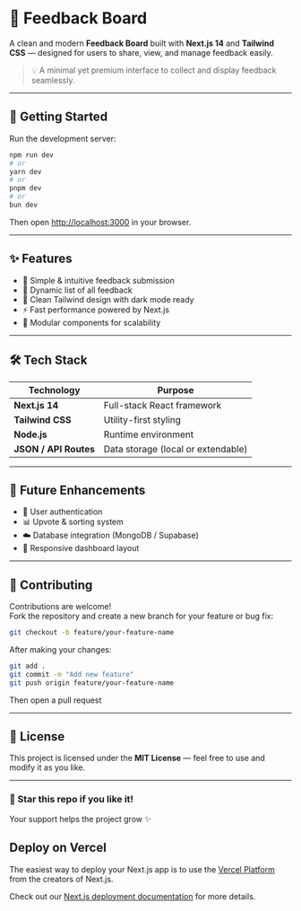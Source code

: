 # 📝 Feedback Board

A clean and modern **Feedback Board** built with **Next.js 14** and **Tailwind CSS** — designed for users to share, view, and manage feedback easily.

> 💡 A minimal yet premium interface to collect and display feedback seamlessly.

---

## 🚀 Getting Started

Run the development server:

```bash
npm run dev
# or
yarn dev
# or
pnpm dev
# or
bun dev
```

Then open [http://localhost:3000](http://localhost:3000) in your browser.

---

## ✨ Features

- 🧠 Simple & intuitive feedback submission  
- 💬 Dynamic list of all feedback  
- 🌙 Clean Tailwind design with dark mode ready  
- ⚡ Fast performance powered by Next.js  
- 🧩 Modular components for scalability  

---

## 🛠️ Tech Stack

| Technology | Purpose |
|-------------|----------|
| **Next.js 14** | Full-stack React framework |
| **Tailwind CSS** | Utility-first styling |
| **Node.js** | Runtime environment |
| **JSON / API Routes** | Data storage (local or extendable) |

---

## 🧠 Future Enhancements

- 🔐 User authentication  
- 📊 Upvote & sorting system  
- ☁️ Database integration (MongoDB / Supabase)  
- 📱 Responsive dashboard layout  

---

## 🤝 Contributing

Contributions are welcome!  
Fork the repository and create a new branch for your feature or bug fix:

```bash
git checkout -b feature/your-feature-name
```

After making your changes:

```bash
git add .
git commit -m "Add new feature"
git push origin feature/your-feature-name
```

Then open a pull request 

---

## 📜 License

This project is licensed under the **MIT License** — feel free to use and modify it as you like.

---

### 🌟 Star this repo if you like it!
Your support helps the project grow ✨


## Deploy on Vercel

The easiest way to deploy your Next.js app is to use the [Vercel Platform](https://vercel.com/new?utm_medium=default-template&filter=next.js&utm_source=create-next-app&utm_campaign=create-next-app-readme) from the creators of Next.js.

Check out our [Next.js deployment documentation](https://nextjs.org/docs/app/building-your-application/deploying) for more details.
